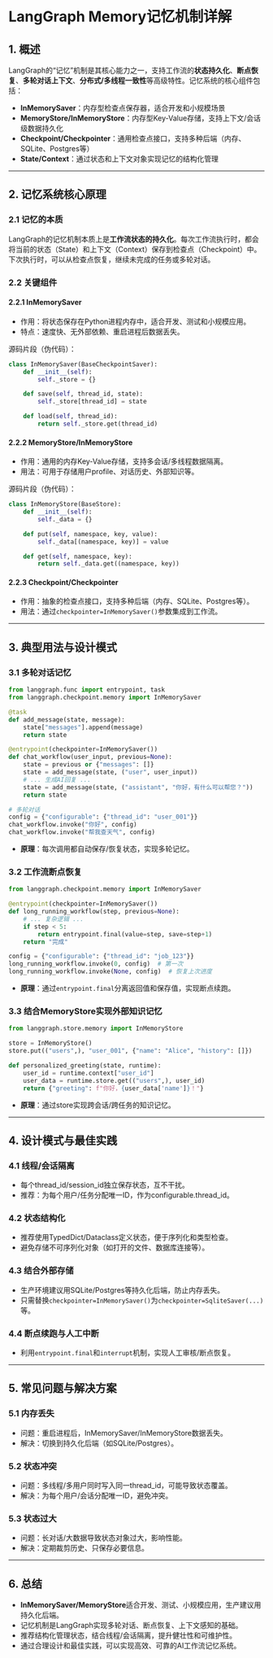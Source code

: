 

# LangGraph Memory记忆机制详解

## 1. 概述

LangGraph的“记忆”机制是其核心能力之一，支持工作流的**状态持久化**、**断点恢复**、**多轮对话上下文**、**分布式/多线程一致性**等高级特性。记忆系统的核心组件包括：

- **InMemorySaver**：内存型检查点保存器，适合开发和小规模场景
- **MemoryStore/InMemoryStore**：内存型Key-Value存储，支持上下文/会话级数据持久化
- **Checkpoint/Checkpointer**：通用检查点接口，支持多种后端（内存、SQLite、Postgres等）
- **State/Context**：通过状态和上下文对象实现记忆的结构化管理

---

## 2. 记忆系统核心原理

### 2.1 记忆的本质

LangGraph的记忆机制本质上是**工作流状态的持久化**。每次工作流执行时，都会将当前的状态（State）和上下文（Context）保存到检查点（Checkpoint）中。下次执行时，可以从检查点恢复，继续未完成的任务或多轮对话。

### 2.2 关键组件

#### 2.2.1 InMemorySaver

- 作用：将状态保存在Python进程内存中，适合开发、测试和小规模应用。
- 特点：速度快、无外部依赖、重启进程后数据丢失。

源码片段（伪代码）：
```python
class InMemorySaver(BaseCheckpointSaver):
    def __init__(self):
        self._store = {}

    def save(self, thread_id, state):
        self._store[thread_id] = state

    def load(self, thread_id):
        return self._store.get(thread_id)
```

#### 2.2.2 MemoryStore/InMemoryStore

- 作用：通用的内存Key-Value存储，支持多会话/多线程数据隔离。
- 用法：可用于存储用户profile、对话历史、外部知识等。

源码片段（伪代码）：
```python
class InMemoryStore(BaseStore):
    def __init__(self):
        self._data = {}

    def put(self, namespace, key, value):
        self._data[(namespace, key)] = value

    def get(self, namespace, key):
        return self._data.get((namespace, key))
```

#### 2.2.3 Checkpoint/Checkpointer

- 作用：抽象的检查点接口，支持多种后端（内存、SQLite、Postgres等）。
- 用法：通过`checkpointer=InMemorySaver()`参数集成到工作流。

---

## 3. 典型用法与设计模式

### 3.1 多轮对话记忆

```python
from langgraph.func import entrypoint, task
from langgraph.checkpoint.memory import InMemorySaver

@task
def add_message(state, message):
    state["messages"].append(message)
    return state

@entrypoint(checkpointer=InMemorySaver())
def chat_workflow(user_input, previous=None):
    state = previous or {"messages": []}
    state = add_message(state, ("user", user_input))
    # ... 生成AI回复 ...
    state = add_message(state, ("assistant", "你好，有什么可以帮您？"))
    return state

# 多轮对话
config = {"configurable": {"thread_id": "user_001"}}
chat_workflow.invoke("你好", config)
chat_workflow.invoke("帮我查天气", config)
```
- **原理**：每次调用都自动保存/恢复状态，实现多轮记忆。

### 3.2 工作流断点恢复

```python
from langgraph.checkpoint.memory import InMemorySaver

@entrypoint(checkpointer=InMemorySaver())
def long_running_workflow(step, previous=None):
    # ... 复杂逻辑 ...
    if step < 5:
        return entrypoint.final(value=step, save=step+1)
    return "完成"

config = {"configurable": {"thread_id": "job_123"}}
long_running_workflow.invoke(0, config)  # 第一次
long_running_workflow.invoke(None, config)  # 恢复上次进度
```
- **原理**：通过`entrypoint.final`分离返回值和保存值，实现断点续跑。

### 3.3 结合MemoryStore实现外部知识记忆

```python
from langgraph.store.memory import InMemoryStore

store = InMemoryStore()
store.put(("users",), "user_001", {"name": "Alice", "history": []})

def personalized_greeting(state, runtime):
    user_id = runtime.context["user_id"]
    user_data = runtime.store.get(("users",), user_id)
    return {"greeting": f"你好，{user_data['name']}！"}
```
- **原理**：通过store实现跨会话/跨任务的知识记忆。

---

## 4. 设计模式与最佳实践

### 4.1 线程/会话隔离

- 每个thread_id/session_id独立保存状态，互不干扰。
- 推荐：为每个用户/任务分配唯一ID，作为configurable.thread_id。

### 4.2 状态结构化

- 推荐使用TypedDict/Dataclass定义状态，便于序列化和类型检查。
- 避免存储不可序列化对象（如打开的文件、数据库连接等）。

### 4.3 结合外部存储

- 生产环境建议用SQLite/Postgres等持久化后端，防止内存丢失。
- 只需替换`checkpointer=InMemorySaver()`为`checkpointer=SqliteSaver(...)`等。

### 4.4 断点续跑与人工中断

- 利用`entrypoint.final`和`interrupt`机制，实现人工审核/断点恢复。

---

## 5. 常见问题与解决方案

### 5.1 内存丢失

- 问题：重启进程后，InMemorySaver/InMemoryStore数据丢失。
- 解决：切换到持久化后端（如SQLite/Postgres）。

### 5.2 状态冲突

- 问题：多线程/多用户同时写入同一thread_id，可能导致状态覆盖。
- 解决：为每个用户/会话分配唯一ID，避免冲突。

### 5.3 状态过大

- 问题：长对话/大数据导致状态对象过大，影响性能。
- 解决：定期裁剪历史、只保存必要信息。

---

## 6. 总结

- **InMemorySaver/MemoryStore**适合开发、测试、小规模应用，生产建议用持久化后端。
- 记忆机制是LangGraph实现多轮对话、断点恢复、上下文感知的基础。
- 推荐结构化管理状态，结合线程/会话隔离，提升健壮性和可维护性。
- 通过合理设计和最佳实践，可以实现高效、可靠的AI工作流记忆系统。


